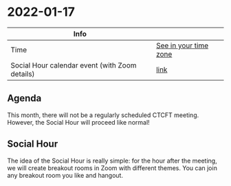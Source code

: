 # 2022-01-17

| Info                                           |                          |
| ---------------------------------------------- | ------------------------ |
| Time                                           | [See in your time zone]  |
| Social Hour calendar event (with Zoom details) | [link][calsh]            |

[see in your time zone]: https://everytimezone.com/s/49dddd18
[calsh]: https://calendar.google.com/event?action=TEMPLATE&tmeid=NGd2N2FzYjBnMHFiNXA4dWdtYWZ2ZmxobmwgN24wdnZvcWZlMGtibms2aTA0dWl1NTJ0MzBAZw&tmsrc=7n0vvoqfe0kbnk6i04uiu52t30%40group.calendar.google.com

## Agenda

This month, there will not be a regularly scheduled CTCFT meeting. However,
the Social Hour will proceed like normal!

## Social Hour

The idea of the Social Hour is really simple: for the hour after the meeting, we
will create breakout rooms in Zoom with different themes. You can join any
breakout room you like and hangout.

[ctcft calendar]: https://calendar.google.com/calendar/embed?src=7n0vvoqfe0kbnk6i04uiu52t30%40group.calendar.google.com
